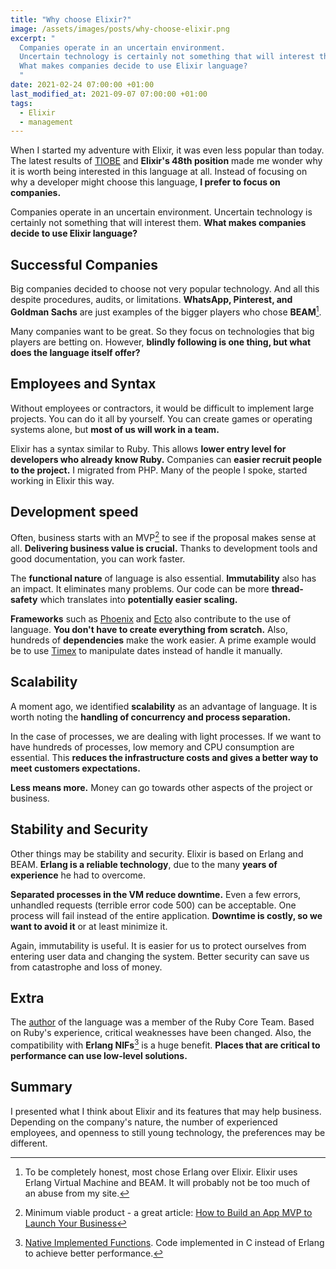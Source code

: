 ```yaml
---
title: "Why choose Elixir?"
image: /assets/images/posts/why-choose-elixir.png
excerpt: "
  Companies operate in an uncertain environment.
  Uncertain technology is certainly not something that will interest them.
  What makes companies decide to use Elixir language?
  "
date: 2021-02-24 07:00:00 +01:00
last_modified_at: 2021-09-07 07:00:00 +01:00
tags:
  - Elixir
  - management
---
```


  When I started my adventure with Elixir, it was even less popular than today.
  The latest results of [TIOBE](https://www.tiobe.com/tiobe-index/) and **Elixir's 48th position** made me wonder why it is worth being interested in this language at all.
  Instead of focusing on why a developer might choose this language, **I prefer to focus on companies.**

  Companies operate in an uncertain environment.
  Uncertain technology is certainly not something that will interest them.
  **What makes companies decide to use Elixir language?**

## Successful Companies

  Big companies decided to choose not very popular technology.
  And all this despite procedures, audits, or limitations.
  **WhatsApp, Pinterest, and Goldman Sachs** are just examples of the bigger players who chose **BEAM**[^beam].

  Many companies want to be great.
  So they focus on technologies that big players are betting on.
  However, **blindly following is one thing, but what does the language itself offer?**

  [^beam]: To be completely honest, most chose Erlang over Elixir. Elixir uses Erlang Virtual Machine and BEAM. It will probably not be too much of an abuse from my site.

## Employees and Syntax

  Without employees or contractors, it would be difficult to implement large projects.
  You can do it all by yourself.
  You can create games or operating systems alone, but **most of us will work in a team.**

  Elixir has a syntax similar to Ruby.
  This allows **lower entry level for developers who already know Ruby.**
  Companies can **easier recruit people to the project.**
  I migrated from PHP.
  Many of the people I spoke, started working in Elixir this way.

## Development speed

  Often, business starts with an MVP[^mvp] to see if the proposal makes sense at all.
  **Delivering business value is crucial.**
  Thanks to development tools and good documentation, you can work faster.

  [^mvp]: Minimum viable product - a great article: [How to Build an App MVP to Launch Your Business](https://www.appdevelopmentcost.com/app-mvp)

  The **functional nature** of language is also essential.
  **Immutability** also has an impact.
  It eliminates many problems.
  Our code can be more **thread-safety** which translates into **potentially easier scaling.**

  **Frameworks** such as [Phoenix](https://www.phoenixframework.org/) and [Ecto](https://hexdocs.pm/ecto/Ecto.html) also contribute to the use of language.
  **You don't have to create everything from scratch.**
  Also, hundreds of **dependencies** make the work easier.
  A prime example would be to use [Timex](https://hexdocs.pm/timex/Timex.html) to manipulate dates instead of handle it manually.

## Scalability

  A moment ago, we identified **scalability** as an advantage of language.
  It is worth noting the **handling of concurrency and process separation.**

  In the case of processes, we are dealing with light processes.
  If we want to have hundreds of processes, low memory and CPU consumption are essential.
  This **reduces the infrastructure costs and gives a better way to meet customers expectations.**

  **Less means more.**
  Money can go towards other aspects of the project or business.

## Stability and Security

  Other things may be stability and security.
  Elixir is based on Erlang and BEAM.
  **Erlang is a reliable technology**, due to the many **years of experience** he had to overcome.

  **Separated processes in the VM reduce downtime.**
  Even a few errors, unhandled requests (terrible error code 500) can be acceptable.
  One process will fail instead of the entire application.
  **Downtime is costly, so we want to avoid it** or at least minimize it.

  Again, immutability is useful.
  It is easier for us to protect ourselves from entering user data and changing the system.
  Better security can save us from catastrophe and loss of money.

## Extra

  The [author](https://www.linkedin.com/in/josevalim) of the language was a member of the Ruby Core Team.
  Based on Ruby's experience, critical weaknesses have been changed.
  Also, the compatibility with **Erlang NIFs**[^nifs] is a huge benefit.
  **Places that are critical to performance can use low-level solutions.**

  [^nifs]: [Native Implemented Functions](https://erlang.org/doc/tutorial/nif.html). Code implemented in C instead of Erlang to achieve better performance.

## Summary

  I presented what I think about Elixir and its features that may help business.
  Depending on the company's nature, the number of experienced employees, and openness to still young technology, the preferences may be different.
